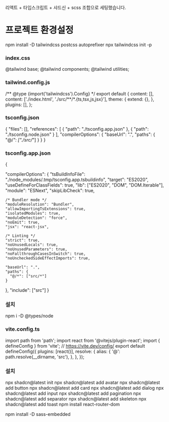 리액트 + 타입스크립트 + 샤드신 + scss 조합으로 세팅했습니다.

# 프로젝트 환경설정

npm install -D tailwindcss postcss autoprefixer
npx tailwindcss init -p

### index.css

@tailwind base;
@tailwind components;
@tailwind utilities;

### tailwind.config.js

/** @type {import('tailwindcss').Config} \*/
export default {
content: [],
content: ['./index.html', './src/**/\*.{ts,tsx,js,jsx}'],
theme: {
extend: {},
},
plugins: [],
};

### tsconfig.json

{
"files": [],
"references": [
{ "path": "./tsconfig.app.json" },
{ "path": "./tsconfig.node.json" }
],
"compilerOptions": {
"baseUrl": ".",
"paths": {
"@/_": ["./src/_"]
}
}
}

### tsconfig.app.json

{

"compilerOptions": {
"tsBuildInfoFile": "./node_modules/.tmp/tsconfig.app.tsbuildinfo",
"target": "ES2020",
"useDefineForClassFields": true,
"lib": ["ES2020", "DOM", "DOM.Iterable"],
"module": "ESNext",
"skipLibCheck": true,

    /* Bundler mode */
    "moduleResolution": "Bundler",
    "allowImportingTsExtensions": true,
    "isolatedModules": true,
    "moduleDetection": "force",
    "noEmit": true,
    "jsx": "react-jsx",

    /* Linting */
    "strict": true,
    "noUnusedLocals": true,
    "noUnusedParameters": true,
    "noFallthroughCasesInSwitch": true,
    "noUncheckedSideEffectImports": true,

    "baseUrl": ".",
    "paths": {
      "@/*": ["src/*"]
    }

},
"include": ["src"]
}

### 설치

npm i -D @types/node

### vite.config.ts

import path from 'path';
import react from '@vitejs/plugin-react';
import { defineConfig } from 'vite';
// https://vite.dev/config/
export default defineConfig({
plugins: [react()],
resolve: {
alias: {
'@': path.resolve(\_\_dirname, 'src'),
},
},
});

### 설치

npx shadcn@latest init
npx shadcn@latest add avatar
npx shadcn@latest add button
npx shadcn@latest add card
npx shadcn@latest add dialog
npx shadcn@latest add input
npx shadcn@latest add pagination
npx shadcn@latest add separator
npx shadcn@latest add skeleton
npx shadcn@latest add toast
npm install react-router-dom

npm install -D sass-embedded
